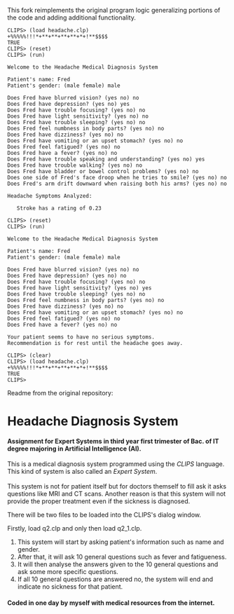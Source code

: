 This fork reimplements the original program logic generalizing portions of the code and adding additional functionality.

    CLIPS> (load headache.clp)
    +%%%%%!!!*+**+**+**+**+*+!**$$$$
    TRUE
    CLIPS> (reset)
    CLIPS> (run)
    
    Welcome to the Headache Medical Diagnosis System
    
    Patient's name: Fred
    Patient's gender: (male female) male
    
    Does Fred have blurred vision? (yes no) no
    Does Fred have depression? (yes no) yes
    Does Fred have trouble focusing? (yes no) no
    Does Fred have light sensitivity? (yes no) no
    Does Fred have trouble sleeping? (yes no) no
    Does Fred feel numbness in body parts? (yes no) no
    Does Fred have dizziness? (yes no) no
    Does Fred have vomiting or an upset stomach? (yes no) no
    Does Fred feel fatigued? (yes no) no
    Does Fred have a fever? (yes no) no
    Does Fred have trouble speaking and understanding? (yes no) yes
    Does Fred have trouble walking? (yes no) no
    Does Fred have bladder or bowel control problems? (yes no) no
    Does one side of Fred's face droop when he tries to smile? (yes no) no
    Does Fred's arm drift downward when raising both his arms? (yes no) no
    
    Headache Symptoms Analyzed:
    
       Stroke has a rating of 0.23
    
    CLIPS> (reset)
    CLIPS> (run)
    
    Welcome to the Headache Medical Diagnosis System
    
    Patient's name: Fred
    Patient's gender: (male female) male
    
    Does Fred have blurred vision? (yes no) no
    Does Fred have depression? (yes no) no
    Does Fred have trouble focusing? (yes no) no
    Does Fred have light sensitivity? (yes no) yes
    Does Fred have trouble sleeping? (yes no) no
    Does Fred feel numbness in body parts? (yes no) no
    Does Fred have dizziness? (yes no) no
    Does Fred have vomiting or an upset stomach? (yes no) no
    Does Fred feel fatigued? (yes no) no
    Does Fred have a fever? (yes no) no
    
    Your patient seems to have no serious symptoms.
    Recommendation is for rest until the headache goes away.
    
    CLIPS> (clear)
    CLIPS> (load headache.clp)
    +%%%%%!!!*+**+**+**+**+*+!**$$$$
    TRUE
    CLIPS> 

Readme from the original repository:

# Headache Diagnosis System
#### Assignment for Expert Systems in third year first trimester of Bac. of IT degree majoring in Artificial Intelligence (AI).

This is a medical diagnosis system programmed using the *CLIPS* language. This kind of system is also called an *Expert System*.
<br /><br />
This system is not for patient itself but for doctors themself to fill ask it asks questions like MRI and CT scans. Another reason is that this system will not provide the proper treatment even if the sickness is diagnosed.

There will be two files to be loaded into the CLIPS's dialog window.

Firstly, load q2.clp and only then load q2_1.clp.

1. This system will start by asking patient's information such as name and gender.
2. After that, it will ask 10 general questions such as fever and fatigueness.
3. It will then analyse the answers given to the 10 general questions and ask some more specific questions.
4. If all 10 general questions are answered no, the system will end and indicate no sickness for that patient.

#### Coded in one day by myself with medical resources from the internet.
